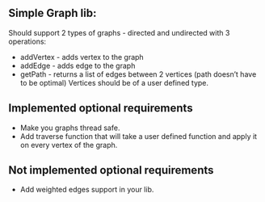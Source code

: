 Simple Graph lib:
---
Should support 2 types of graphs - directed and undirected with 3 operations:
- addVertex - adds vertex to the graph
- addEdge - adds edge to the graph
- getPath - returns a list of edges between 2 vertices (path doesn’t have to be optimal)
Vertices should be of a user defined type.

## Implemented optional requirements
-  Make you graphs thread safe.
-  Add traverse function that will take a user defined function and apply it on every vertex of the graph.

## Not implemented optional requirements
-  Add weighted edges support in your lib. 


